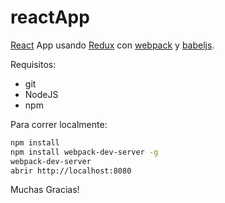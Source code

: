 # reactApp

[React] App usando [Redux] con [webpack] y [babeljs].

Requisitos:
- git
- NodeJS
- npm

Para correr localmente:

```bash
npm install
npm install webpack-dev-server -g
webpack-dev-server
abrir http://localhost:8080
```

Muchas Gracias!

[React]: http://facebook.github.io/react/
[Redux]: http://redux.js.org/
[webpack]: http://webpack.github.io/
[babeljs]: https://babeljs.io/
